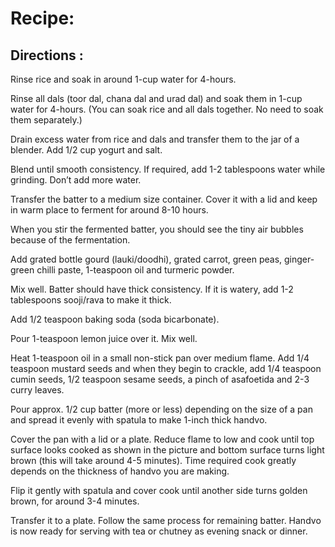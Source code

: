 # Recipe:

## Directions :

Rinse rice and soak in around 1-cup water for 4-hours.

Rinse all dals (toor dal, chana dal and urad dal) and soak them in 1-cup water for 4-hours. (You can soak rice and all dals together. No need to soak them separately.)

Drain excess water from rice and dals and transfer them to the jar of a blender. Add 1/2 cup yogurt and salt.

Blend until smooth consistency. If required, add 1-2 tablespoons water while grinding. Don’t add more water.

Transfer the batter to a medium size container. Cover it with a lid and keep in warm place to ferment for around 8-10 hours.

When you stir the fermented batter, you should see the tiny air bubbles because of the fermentation.

Add grated bottle gourd (lauki/doodhi), grated carrot, green peas, ginger-green chilli paste, 1-teaspoon oil and turmeric powder.

Mix well. Batter should have thick consistency. If it is watery, add 1-2 tablespoons sooji/rava to make it thick.

Add 1/2 teaspoon baking soda (soda bicarbonate).

Pour 1-teaspoon lemon juice over it. Mix well.

Heat 1-teaspoon oil in a small non-stick pan over medium flame. Add 1/4 teaspoon mustard seeds and when they begin to crackle, add 1/4 teaspoon cumin seeds, 1/2 teaspoon sesame seeds, a pinch of asafoetida and 2-3 curry leaves.

Pour approx. 1/2 cup batter (more or less) depending on the size of a pan and spread it evenly with spatula to make 1-inch thick handvo.

Cover the pan with a lid or a plate. Reduce flame to low and cook until top surface looks cooked as shown in the picture and bottom surface turns light brown (this will take around 4-5 minutes). Time required cook greatly depends on the thickness of handvo you are making.

Flip it gently with spatula and cover cook until another side turns golden brown, for around 3-4 minutes.

Transfer it to a plate. Follow the same process for remaining batter. Handvo is now ready for serving with tea or chutney as evening snack or dinner.
